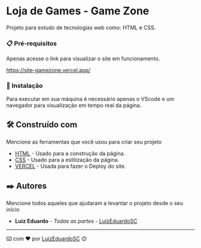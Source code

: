 # Loja de Games - Game Zone

Projeto para estudo de tecnologias web como: HTML e CSS.


### 📋 Pré-requisitos

Apenas acesse o link para visualizar o site em funcionamento.

https://site-gamezone.vercel.app/

### 🔧 Instalação

Para executar em sua máquina é necessário apenas o VScode e um navegador para visualização em tempo real da página.


## 🛠️ Construído com

Mencione as ferramentas que você usou para criar seu projeto

* [HTML](https://www.w3schools.com/html/default.asp) - Usado para a construção da página.
* [CSS](https://www.w3schools.com/css/default.asp) - Usado para a estilização da página.
* [VERCEL](https://vercel.com/) - Usada para fazer o Deploy do site.


## ✒️ Autores

Mencione todos aqueles que ajudaram a levantar o projeto desde o seu início

* **Luiz Eduardo** - *Todas as partes* - [LuizEduardoSC](https://github.com/LuizEduardoSC)

---
⌨️ com ❤️ por [LuizEduardoSC](https://github.com/LuizEduardoSC) 😊